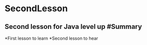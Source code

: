 # SecondLesson
Second lesson for Java level up
#Summary
---------
*First lesson to learn
*Second lesson to hear
